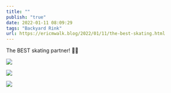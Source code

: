 ```yaml
---
title: ""
publish: "true"
date: 2022-01-11 08:09:29
tags: "Backyard Rink"
url: https://ericmwalk.blog/2022/01/11/the-best-skating.html
---
```


The BEST skating partner! 🏒🐶

![](https://ericmwalk.blog/uploads/2022/7b98c4b354.jpg)

![](https://ericmwalk.blog/uploads/2022/6205298f66.jpg)

![](https://ericmwalk.blog/uploads/2022/7cfd75ceb3.jpg)